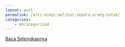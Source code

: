 ```yaml
---
layout: post
permalink: /arti-mimpi-melihat-kepala-orang-botak/
categories:
    - Uncategorized
---
```


[Baca Selengkapnya](/10)